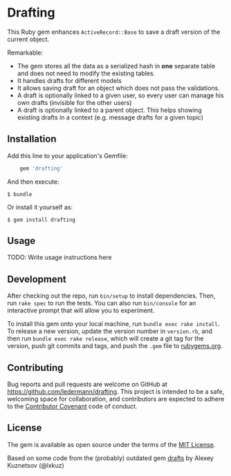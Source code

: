 # Drafting

This Ruby gem enhances `ActiveRecord::Base` to save a draft version of the current object.

Remarkable:

* The gem stores all the data as a serialized hash in **one** separate table and does not need to modify the existing tables.
* It handles drafts for different models
* It allows saving draft for an object which does not pass the validations.
* A draft is optionally linked to a given user, so every user can manage his own drafts (invisible for the other users)
* A draft is optionally linked to a parent object. This helps showing existing drafts in a context (e.g. message drafts for a given topic)


## Installation

Add this line to your application's Gemfile:

```ruby
    gem 'drafting'
```

And then execute:

    $ bundle

Or install it yourself as:

    $ gem install drafting

## Usage

TODO: Write usage instructions here

## Development

After checking out the repo, run `bin/setup` to install dependencies. Then, run `rake spec` to run the tests. You can also run `bin/console` for an interactive prompt that will allow you to experiment.

To install this gem onto your local machine, run `bundle exec rake install`. To release a new version, update the version number in `version.rb`, and then run `bundle exec rake release`, which will create a git tag for the version, push git commits and tags, and push the `.gem` file to [rubygems.org](https://rubygems.org).

## Contributing

Bug reports and pull requests are welcome on GitHub at https://github.com/ledermann/drafting. This project is intended to be a safe, welcoming space for collaboration, and contributors are expected to adhere to the [Contributor Covenant](https://contributor-covenant.org) code of conduct.


## License

The gem is available as open source under the terms of the [MIT License](http://opensource.org/licenses/MIT).

Based on some code from the (probably) outdated gem [drafts](https://rubygems.org/gems/drafts) by Alexey Kuznetsov (@lxkuz)
